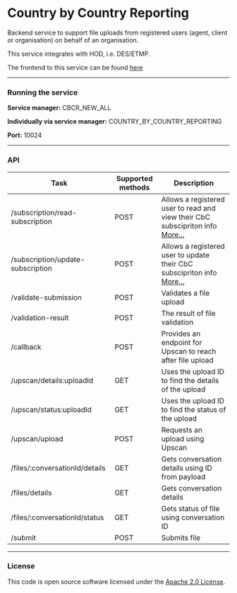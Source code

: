 
# Country by Country Reporting

Backend service to support file uploads from registered users (agent, client or organisation) on behalf of an organisation.

This service integrates with HOD, i.e. DES/ETMP.

The frontend to this service can be found [here](https://github.com/hmrc/country-by-country-reporting-frontend/)

---

### Running the service

**Service manager:** CBCR_NEW_ALL

**Individually via service manager:** COUNTRY_BY_COUNTRY_REPORTING

**Port:** 10024

---

### API

| Task                              | Supported methods | Description                                                                                                |
|-----------------------------------|-------------------|------------------------------------------------------------------------------------------------------------|
| /subscription/read-subscription   | POST              | Allows a registered user to read and view their CbC subscipriton info [More...](docs/read-subscription.md) |
| /subscription/update-subscription | POST              | Allows a registered user to update their CbC subscipriton info [More...](docs/update-subscription.md)      |
| /validate-submission              | POST              | Validates a file upload                                                                                    |
| /validation-result                | POST              | The result of file validation                                                                              |
| /callback                         | POST              | Provides an endpoint for Upscan to reach after file upload                                                 |
| /upscan/details:uploadId          | GET               | Uses the upload ID to find the details of the upload                                                       |
| /upscan/status:uploadId           | GET               | Uses the upload ID to find the status of the upload                                                        |
| /upscan/upload                    | POST              | Requests an upload using Upscan                                                                            |
| /files/:conversationId/details    | GET               | Gets conversation details using ID from payload                                                            |
| /files/details                    | GET               | Gets conversation details                                                                                  |
| /files/:conversationId/status     | GET               | Gets status of file using conversation ID                                                                  |
| /submit                           | POST              | Submits file                                                                                               |

---

### License

This code is open source software licensed under the [Apache 2.0 License]("http://www.apache.org/licenses/LICENSE-2.0.html").